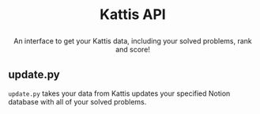 # <p align="center">Kattis API</p>

<p align="center">
An interface to get your Kattis data, including your solved problems, rank and score!
</p>

## update.py

`update.py` takes your data from Kattis updates your specified Notion database with all of your solved problems.
